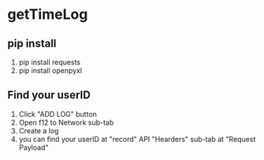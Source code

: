 # getTimeLog

## pip install
1. pip install requests
2. pip install openpyxl

## Find your userID
1. Click "ADD LOG" button
2. Open f12 to Network sub-tab
3. Create a log
4. you can find your userID at "record" API "Hearders" sub-tab at "Request Payload"
